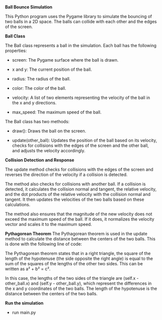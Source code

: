 **Ball Bounce Simulation**

This Python program uses the Pygame library to simulate the bouncing of two balls in a 2D space. The balls can collide with each other and the edges of the screen.

**Ball Class**

The Ball class represents a ball in the simulation. Each ball has the following properties:

- screen: The Pygame surface where the ball is drawn.

- x and y: The current position of the ball.

- radius: The radius of the ball.

- color: The color of the ball.

- velocity: A list of two elements representing the velocity of the ball in the x and y directions.

- max_speed: The maximum speed of the ball.
  

The Ball class has two methods:

- draw(): Draws the ball on the screen.

- update(other_ball): Updates the position of the ball based on its velocity, checks for collisions with the edges of the screen and the other ball, and adjusts the velocity accordingly.



**Collision Detection and Response**

The update method checks for collisions with the edges of the screen and reverses the direction of the velocity if a collision is detected.

The method also checks for collisions with another ball. If a collision is detected, it calculates the collision normal and tangent, the relative velocity, and the dot products of the relative velocity with the collision normal and tangent. It then updates the velocities of the two balls based on these calculations.

The method also ensures that the magnitude of the new velocity does not exceed the maximum speed of the ball. If it does, it normalizes the velocity vector and scales it to the maximum speed.

**Pythagorean Theorem**
The Pythagorean theorem is used in the update method to calculate the distance between the centers of the two balls. This is done with the following line of code:

The Pythagorean theorem states that in a right triangle, the square of the length of the hypotenuse (the side opposite the right angle) is equal to the sum of the squares of the lengths of the other two sides. This can be written as a² + b² = c².

In this case, the lengths of the two sides of the triangle are (self.x - other_ball.x) and (self.y - other_ball.y), which represent the differences in the x and y coordinates of the two balls. The length of the hypotenuse is the distance between the centers of the two balls.

**Run the simulation**
- run main.py
